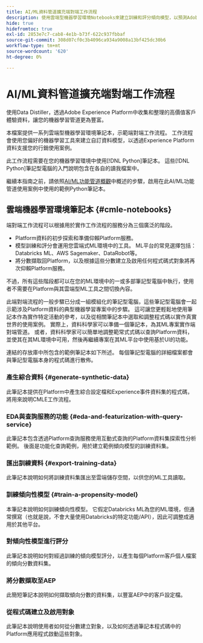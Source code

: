 ```yaml
---
title: AI/ML資料管道擴充端對端工作流程
description: 使用雲端型機器學習環境Notebooks來建立訓練和評分傾向模型，以預測Adobe Experience Platform資料的訂閱轉換。
hide: true
hidefromtoc: true
exl-id: 2853e7c7-cab8-4e1b-b73f-622c937fbbaf
source-git-commit: 308d07cf0c3b4096ca934a9008a13bf425dc30b6
workflow-type: tm+mt
source-wordcount: '620'
ht-degree: 0%

---
```


<!-- 
title: Cloud Machine Learning Environment Notebooks
Cloud machine learning environment notebooks
Old title: 
# AI/ML data pipeline enrichment end-to-end workflow
-->

# AI/ML資料管道擴充端對端工作流程

使用Data Distiller，透過Adobe Experience Platform中收集和整理的高價值客戶體驗資料，讓您的機器學習管道更為豐富。

本檔案提供一系列雲端型機器學習環境筆記本，示範端對端工作流程。 工作流程會使用您偏好的機器學習工具來建立自訂資料模型，以透過Experience Platform資料支援您的行銷使用案例。

此工作流程需要在您的機器學習環境中使用[!DNL Python]筆記本。 這些[!DNL Python]筆記型電腦的入門說明包含在各自的讀我檔案中。

繼續本指南之前，請依照[AI/ML功能管道概觀](./overview.md)中概述的步驟，啟用在此AI/ML功能管道使用案例中使用的範例Python筆記本。

## 雲端機器學習環境筆記本 {#cmle-notebooks}

端對端工作流程可以根據用於實作工作流程的服務分為三個廣泛的階段。

- Platform資料的初步探索和準備仰賴Platform服務。
- 模型訓練和評分會運用您雲端式ML環境中的工具。 ML平台的常見選擇包括：Databricks ML、AWS Sagemaker、DataRobot等。
- 將分數擷取回Platform，以及根據這些分數建立及啟用任何程式碼式對象將再次仰賴Platform服務。

不過，所有這些階段都可以在您的ML環境中的一或多部筆記型電腦中執行，使用者不需要在Platform與其雲端型ML工具之間切換內容。

此端對端流程的一般步驟已分成一組模組化的筆記型電腦，這些筆記型電腦會一起示範涉及Platform資料的典型機器學習專案中的步驟。 這可讓您更輕鬆地使用筆記本作為實作特定活動的參考，以及從相關筆記本中選取和調整程式碼以實作真實世界的使用案例。 實際上，資料科學家可以準備一個筆記本，為其ML專案實作端對端管道。 或者，資料科學家可以簡單地調整範常式式碼以查詢Platform資料，並使其在其ML環境中可用，然後再繼續專案在其ML平台中使用基於UI的功能。

連結的存放庫中所包含的範例筆記本如下所述。 每個筆記型電腦的詳細檔案都會與筆記型電腦本身的程式碼進行散佈。

<!-- Below is the meat - the how to (but without links or details) -->

### 產生綜合資料 {#generate-synthetic-data}

此筆記本提供在Platform中產生綜合設定檔和Experience事件資料集的程式碼，將用來說明CMLE工作流程。

### EDA與查詢服務的功能 {#eda-and-featurization-with-query-service}

此筆記本包含透過Platform查詢服務使用互動式查詢的Platform資料集探索性分析範例。 後面是功能化查詢範例，用於建立範例傾向模型的訓練資料集。

### 匯出訓練資料 {#export-training-data}

此筆記本說明如何將訓練資料集匯出至雲端儲存空間，以供您的ML工具讀取。

### 訓練傾向性模型 {#train-a-propensity-model}

本筆記本說明如何訓練傾向性模型。 它假定Databricks ML為您的ML環境，但通常撰寫（也就是說，不會大量使用Databricks的特定功能/API），因此可調整成適用於其他平台。

### 對傾向性模型進行評分

此筆記本說明如何對經過訓練的傾向模型評分，以產生每個Platform客戶個人檔案的傾向分數資料集。

### 將分數擷取至AEP

此簡短筆記本說明如何擷取傾向分數的資料集，以豐富AEP中的客戶設定檔。

### 從程式碼建立及啟用對象

此筆記本說明使用者如何從分數建立對象，以及如何透過筆記本程式碼中的Platform應用程式啟動這些對象。
